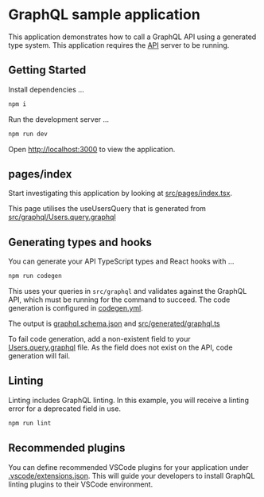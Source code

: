 # GraphQL sample application

This application demonstrates how to call a GraphQL API using a generated type
system. This application requires the [API](../api) server to be running.

## Getting Started

Install dependencies ...

```bash
npm i
```

Run the development server ...

```bash
npm run dev
```

Open [http://localhost:3000](http://localhost:3000) to view the application.

## pages/index

Start investigating this application by looking at
[src/pages/index.tsx](src/pages/index.tsx).

This page utilises the useUsersQuery that is generated from
[src/graphql/Users.query.graphql](src/graphql/Users.query.graphql)

## Generating types and hooks

You can generate your API TypeScript types and React hooks with ...

```bash
npm run codegen
```

This uses your queries in `src/graphql` and validates against the GraphQL API,
which must be running for the command to succeed. The code generation is
configured in [codegen.yml](./codegen.yml).

The output is [graphql.schema.json](./graphql.schema.json) and
[src/generated/graphql.ts](./src/generated/graphql.ts)

To fail code generation, add a non-existent field to your
[Users.query.graphql](src/graphql/Users.query.graphql) file. As the field does
not exist on the API, code generation will fail.

## Linting

Linting includes GraphQL linting. In this example, you will receive a linting
error for a deprecated field in use.

```bash
npm run lint
```

## Recommended plugins

You can define recommended VSCode plugins for your application under
[.vscode/extensions.json](.vscode/extensions.json). This will guide your
developers to install GraphQL linting plugins to their VSCode environment.
